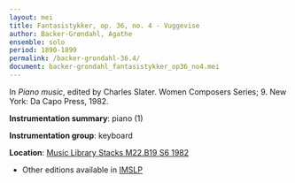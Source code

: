 ```yaml
---
layout: mei
title: Fantasistykker, op. 36, no. 4 - Vuggevise
author: Backer-Grøndahl, Agathe
ensemble: solo
period: 1890-1899
permalink: /backer-grondahl-36.4/
document: backer-grondahl_fantasistykker_op36_no4.mei
---
```


In *Piano music*, edited by Charles Slater. Women Composers Series; 9. New York: Da Capo Press, 1982.

**Instrumentation summary**: piano (1)

**Instrumentation group**: keyboard

**Location**: <a href="https://tufts-primo.hosted.exlibrisgroup.com/permalink/f/14dinuo/01TUN_ALMA2185674780003851" target="_blank">Music Library Stacks M22.B19 S6 1982</a>
- Other editions available in <a href="https://imslp.org/wiki/10_Fantasistykker%2C_Op.36_(Backer-Gr%C3%B8ndahl%2C_Agathe)" target="_blank">IMSLP</a>
